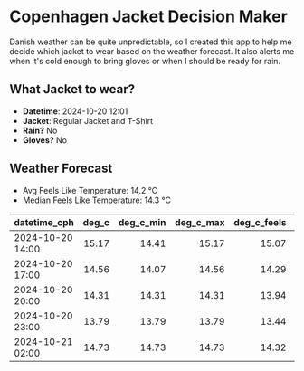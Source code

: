 
# Copenhagen Jacket Decision Maker

Danish weather can be quite unpredictable, so I created this app to help me decide which jacket to wear based on the weather forecast. 
It also alerts me when it's cold enough to bring gloves or when I should be ready for rain.

## What Jacket to wear?

- **Datetime**: 2024-10-20 12:01
- **Jacket**: Regular Jacket and T-Shirt
- **Rain?** No
- **Gloves?** No

## Weather Forecast
- Avg Feels Like Temperature: 14.2 °C
- Median Feels Like Temperature: 14.3 °C

| datetime_cph     |   deg_c |   deg_c_min |   deg_c_max |   deg_c_feels | weather   | wind   | rain   |
|:-----------------|--------:|------------:|------------:|--------------:|:----------|:-------|:-------|
| 2024-10-20 14:00 |   15.17 |       14.41 |       15.17 |         15.07 | Clouds    | Medium | None   |
| 2024-10-20 17:00 |   14.56 |       14.07 |       14.56 |         14.29 | Clouds    | High   | None   |
| 2024-10-20 20:00 |   14.31 |       14.31 |       14.31 |         13.94 | Clouds    | High   | None   |
| 2024-10-20 23:00 |   13.79 |       13.79 |       13.79 |         13.44 | Clouds    | High   | None   |
| 2024-10-21 02:00 |   14.73 |       14.73 |       14.73 |         14.32 | Clouds    | High   | None   |
        